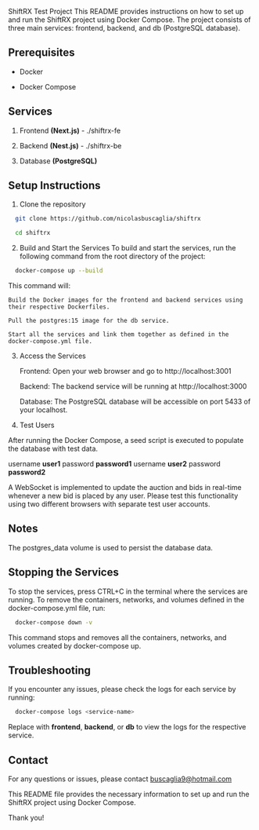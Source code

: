 ShiftRX Test Project
This README provides instructions on how to set up and run the ShiftRX project using Docker Compose. The project consists of three main services: frontend, backend, and db (PostgreSQL database).

## Prerequisites

- Docker

- Docker Compose

## Services

1. Frontend **(Next.js)** - ./shiftrx-fe

2. Backend **(Nest.js)** - ./shiftrx-be

3. Database **(PostgreSQL)**

## Setup Instructions

1. Clone the repository

```bash
  git clone https://github.com/nicolasbuscaglia/shiftrx

  cd shiftrx
```

2. Build and Start the Services
   To build and start the services, run the following command from the root directory of the project:

```bash
  docker-compose up --build
```

This command will:

    Build the Docker images for the frontend and backend services using their respective Dockerfiles.

    Pull the postgres:15 image for the db service.

    Start all the services and link them together as defined in the docker-compose.yml file.

3. Access the Services

   Frontend: Open your web browser and go to http://localhost:3001

   Backend: The backend service will be running at http://localhost:3000

   Database: The PostgreSQL database will be accessible on port 5433 of your localhost.

4. Test Users

After running the Docker Compose, a seed script is executed to populate the database with test data.

username **user1** password **password1**
username **user2** password **password2**

A WebSocket is implemented to update the auction and bids in real-time whenever a new bid is placed by any user. Please test this functionality using two different browsers with separate test user accounts.

## Notes

The postgres_data volume is used to persist the database data.

## Stopping the Services

To stop the services, press CTRL+C in the terminal where the services are running. To remove the containers, networks, and volumes defined in the docker-compose.yml file, run:

```bash
  docker-compose down -v
```

This command stops and removes all the containers, networks, and volumes created by docker-compose up.

## Troubleshooting

If you encounter any issues, please check the logs for each service by running:

```bash
  docker-compose logs <service-name>
```

Replace <service-name> with **frontend**, **backend**, or **db** to view the logs for the respective service.

## Contact

For any questions or issues, please contact buscaglia9@hotmail.com

This README file provides the necessary information to set up and run the ShiftRX project using Docker Compose.

Thank you!
